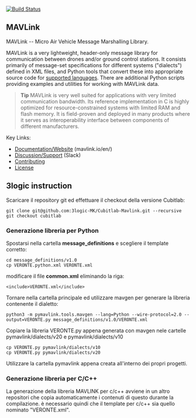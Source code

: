 [![Build Status](https://github.com/mavlink/mavlink/workflows/Test%20and%20deploy/badge.svg)](https://github.com/mavlink/mavlink/actions?query=branch%3Amaster)

## MAVLink ##

MAVLink -- Micro Air Vehicle Message Marshalling Library.

MAVLink is a very lightweight, header-only message library for communication between drones and/or ground control stations. It consists primarily of message-set specifications for different systems ("dialects") defined in XML files, and Python tools that convert these into appropriate source code for [supported languages](https://mavlink.io/en/#supported_languages). There are additional Python scripts providing examples and utilities for working with MAVLink data.

> **Tip** MAVLink is very well suited for applications with very limited communication bandwidth. Its reference implementation in C is highly optimized for resource-constrained systems with limited RAM and flash memory. It is field-proven and deployed in many products where it serves as interoperability interface between components of different manufacturers.

Key Links:
* [Documentation/Website](https://mavlink.io/en/) (mavlink.io/en/)
* [Discussion/Support](https://mavlink.io/en/#support) (Slack)
* [Contributing](https://mavlink.io/en/contributing/contributing.html)
* [License](https://mavlink.io/en/#license)


## 3logic instruction ##

Scaricare il repository git ed effettuare il checkout della versione Cubitlab:  
```
git clone git@github.com:3logic-MK/Cubitlab-Mavlink.git --recursive  
git checkout cubitlab
```
### Generazione libreria per Python ###

Spostarsi nella cartella **message_definitions** e scegliere il template corretto:
```
cd message_definitions/v1.0
cp VERONTE.python.xml VERONTE.xml
```
modificare il file **common.xml** eliminando la riga:
```
<include>VERONTE.xml</include>
```
Tornare nella cartella principale ed utilizzare mavgen per generare la libreria contenente il dialetto:
```
python3 -m pymavlink.tools.mavgen --lang=Python --wire-protocol=2.0 --output=VERONTE.py message_definitions/v1.0/VERONTE.xml
```
Copiare la libreria VERONTE.py appena generata con mavgen nele cartelle pymavlink/dialects/v20 e pymavlink/dialects/v10
```
cp VERONTE.py pymavlink/dialects/v10
cp VERONTE.py pymavlink/dialects/v20
```
Utilizzare la cartella pymavlink appena creata all'interno dei propri progetti.  
  
  


### Generazione libreria per C/C++ ###

La generazione della libreria MAVLINK per c/c++ avviene in un altro repositori che copia automaticamente i contenuti di questo durante la compilazione.
è necessario quindi che il template per c/c++ sia quello nominato "VERONTE.xml".
